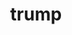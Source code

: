 ---
pid: CH394
title: trump
location_transcription: white house
zipcode: 
outside_phl: 
neighborhood: 
age: '11'
age_range: 6-13
instagram: 
image_file_name: CH_394.jpg
proposal_transcription: 
topic: Figure,Politics
topic_summary: 0, 0
type: Other No Form
keywords_other: 
credit: polar beer
image_labels: Donald
twitter: 
facebook: 
permalink: "/monuments/ch394/"
layout: item-page
---